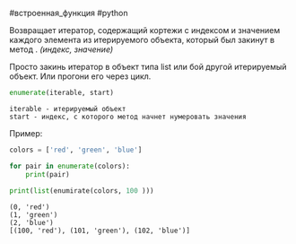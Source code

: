 #встроенная_функция #python

Возвращает итератор, содержащий кортежи с индексом и значением каждого элемента из итерируемого объекта, который был закинут в метод . *(индекс, значение)*

Просто закинь итератор в объект типа list или бой другой итерируемый объект. Или прогони его через цикл.
```python
enumerate(iterable, start)
```
	iterable - итерируемый объект
	start - индекс, с которого метод начнет нумеровать значения
Пример:
```python
colors = ['red', 'green', 'blue']

for pair in enumerate(colors):
	print(pair)
	
print(list(enumirate(colors, 100 )))
```
```
(0, 'red')
(1, 'green')
(2, 'blue')
[(100, 'red'), (101, 'green'), (102, 'blue')]
```